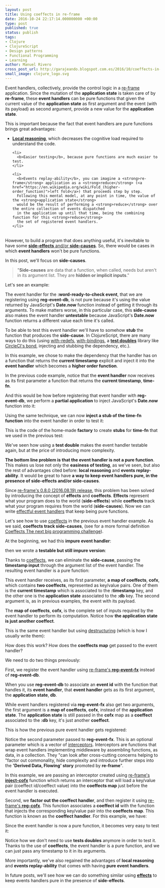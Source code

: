 ```yaml
---
layout: post
title: Using coeffects in re-frame
date: 2016-10-24 22:17:14.000000000 +00:00
type: post
published: true
status: publish
tags:
- Clojure
- ClojureScript
- Design patterns
- Functional Programming
- Learning
author: Manuel Rivero
cross_post_url: http://garajeando.blogspot.com.es/2016/10/coeffects-in-re-frame.html
small_image: clojure_logo.svg
---
```

<p>
  Event handlers, collectively, provide the control logic in a <a href="https://github.com/Day8/re-frame">re-frame</a> application. Since the mutation of the <strong>application state</strong> is taken care of by <strong>re-frame</strong>, 
these <strong>event handlers</strong> can be pure functions that given the current value of 
the <strong>application state</strong> as first argument and the event (with its payload)
as second argument, provide a new value for the <strong>application state</strong>.
</p>

<p>
  This is important because the fact that event handlers are pure functions brings great advantages:
  <ul>
    <li><a href="https://xivilization.net/~marek/blog/2015/02/06/avoiding-action-at-a-distance-is-the-fast-track-to-functional-programming/"><b>Local reasoning</b></a>, which decreases the cognitive load required to understand the code.
    </li>

    <li>
      <b>Easier testing</b>, because pure functions are much easier to test.
    </li>

    <li>
      <b>Events replay-ability</b>, you can imagine a <strong>re-frame</strong> application as a <strong>reduce</strong> (<a href="https://en.wikipedia.org/wiki/Fold_(higher-order_function)">left fold</a>) that proceeds step by step.
      Following this mental model, at any point in time, the value of the <strong>application state</strong>
      would be the result of performing a <strong>reduce</strong> over the entire collection of events dispatched 
      in the application up until that time, being the combining function for this <strong>reduce</strong> 
      the set of registered event handlers.
    </li>
  </ul>
<br>
However, to build a program that does anything useful, it's inevitable to have some <a href="http://blog.jenkster.com/2015/12/what-is-functional-programming.html"><strong>side-effects</strong> and/or <strong>side-causes</strong></a>. So, there would be cases in which <strong>event handlers</strong> won't be pure functions.
</p>

<p>
  In this post, we'll focus on <strong>side-causes</strong>.

  <blockquote>
  "<strong>Side-causes</strong> are data that a function, when called, needs but aren't in its argument list. They are <strong>hidden or implicit inputs</strong>."
  </blockquote>

Let's see an example:
</p>

<script src="https://gist.github.com/trikitrok/40e8c901e151a0c724e683a3e937c9aa.js"></script>

<p>
  The event handler for the <strong>:word-ready-to-check event</strong>, that we are registering using <strong>reg-event-db</strong>, is not pure because it's using the value returned by JavaScript's <strong>Date.now</strong> function instead of getting it through its arguments. To make matters worse, in this particular case, this <strong>side-cause</strong> also makes the event handler <strong>untestable</strong> because JavaScript's <strong>Date.now</strong> function returns a different value each time it's called.
</p>

<p>
  To be able to test this event handler we'll have to somehow <strong>stub</strong> the function that produces the <strong>side-cause</strong>. In ClojureScript, there are many ways to do this (using <a href="https://clojuredocs.org/clojure.core/with-redefs">with-redefs</a>, <a href="https://clojuredocs.org/clojure.core/with-bindings">with-bindings</a>, a <a href="http://martinfowler.com/bliki/TestDouble.html"><strong>test doubles</strong></a> library like <a href="https://github.com/circleci/bond">CircleCI's bond</a>, injecting and stubbing the dependency, etc.).
</p>

<p>
  In this example, we chose to make the dependency that the handler has on a function that returns the <strong>current timestamp</strong> explicit and inject it into the <strong>event handler</strong> which becomes a <strong>higher order function</strong>. 
</p>

<script src="https://gist.github.com/trikitrok/16010b7a4feca5961d80b2e57cbfd12c.js"></script>

<p>
  In the previous code example, notice that the <strong>event handler</strong> now receives as its first parameter a function that returns the <strong>current timestamp</strong>, <strong>time-fn</strong>.
</p>

<p>
  And this would be how before registering that event handler with <strong>reg-event-db</strong>, we perform a <strong>partial application</strong> to inject JavaScript's <strong>Date.now</strong> function into it:
</p>


<script src="https://gist.github.com/trikitrok/da335e6e6a254e13b5ab707f858890ef.js"></script>

<p>
  Using the same technique, we can now <strong>inject a stub of the time-fn function</strong> into the event handler in order to test it:
</p>

<script src="https://gist.github.com/trikitrok/ed389cefd49f8961b16da4bfc8dfc32e.js"></script>

<p>
  This is the code of the home-made <strong>factory</strong> to create <strong>stubs</strong> for <strong>time-fn</strong> that we used in the previous test:
</p>

<script src="https://gist.github.com/trikitrok/f8ae9b12ac225b87ab3c9c3c21dc5c57.js"></script>

<p>
  We've seen how using a <strong>test double</strong> makes the event handler testable again, but at the price of introducing more complexity.
</p>

<p>
  <strong>The bottom line problem is that the event handler is not a pure function</strong>. This makes us lose not only the <strong>easiness of testing</strong>, as we've seen, but also the rest of advantages cited before: <strong>local reasoning</strong> and <strong>events replay-ability</strong>. It would be great to have <strong>a way to keep event handlers pure, in the presence of side-effects and/or side-causes</strong>.
</p>

<p>
  Since <a href="https://github.com/Day8/re-frame/blob/master/CHANGES.md">re-frame's 0.8.0 (2016.08.19) release</a>, this problem has been solved by introducing the concept of <strong>effects</strong> and <strong>coeffects</strong>. <strong>Effects</strong> represent what your program does to the world (<strong>side-effects</strong>) while <strong>coeffects</strong> track what your program requires from the world (<strong>side-causes</strong>). Now we can write <a href="https://github.com/Day8/re-frame/blob/master/docs/EffectfulHandlers.md">effectful event handlers</a> that keep being pure functions.
</p>

<p>
  Let's see how to use <a href="https://github.com/Day8/re-frame/blob/master/docs/Coeffects.md">coeffects</a> in the previous event handler example. As we said, <strong>coeffects track side-causes</strong>, (see for a more formal definition <a href="http://tomasp.net/blog/2014/why-coeffects-matter/">Coeffects The next big programming challenge</a>).
</p>

<p>
  At the beginning, we had this <strong>impure event handler</strong>:
</p>

<script src="https://gist.github.com/trikitrok/40e8c901e151a0c724e683a3e937c9aa.js"></script>

<p>
  then we wrote a <strong>testable but still impure version</strong>:
</p>

<script src="https://gist.github.com/trikitrok/16010b7a4feca5961d80b2e57cbfd12c.js"></script>

<p>
  Thanks to <a href="https://github.com/Day8/re-frame/blob/master/docs/Coeffects.md">coeffects</a>, we can eliminate the  <strong>side-cause</strong>, passing the <strong>timestamp input</strong> through the argument list of the event handler. The resulting event handler is a pure function:
</p>

<script src="https://gist.github.com/trikitrok/ae7258c39d91dcaf540c1617c2c13077.js"></script>

<p>
  This event handler receives, as its first parameter, <strong>a map of coeffects</strong>, <strong>cofx</strong>, which contains <strong>two coeffects</strong>, represented as key/value pairs. One of them is the <strong>current timestamp</strong> which is associated to the <strong>:timestamp</strong> key, and the other one is the <strong>application state</strong> associated to the <strong>:db</strong> key. The second argument is, as in previous examples, the event with its payload. 
</p>

<p>
  The <strong>map of coeffects</strong>, <strong>cofx</strong>, is the complete set of inputs required by the event handler to perform its computation. Notice how <strong>the application state is just another coeffect</strong>.
</p>

<p>
  This is the same event handler but using <a href="http://garajeando.blogspot.com.es/2014/12/talk-about-clojure-destructuring.html">destructuring</a> (which is how I usually write them):
</p>

<script src="https://gist.github.com/trikitrok/153b3d36687091d6ec8d073f70a6f812.js"></script>

<p>
  How does this work? How does the <strong>coeffects map</strong> get passed to the event handler?
</p>

<p>
  We need to do two things previously:
</p>

<p>
  First, we register the event handler using <a href="https://github.com/Day8/re-frame/blob/master/docs/Coeffects.md">re-frame's <strong>reg-event-fx</strong></a> instead of <strong>reg-event-db</strong>. 
</p>

<p>
  When you use <strong>reg-event-db</strong> to associate an <strong>event id</strong> with the function that handles it, its <strong>event handler</strong>, that <strong>event handler</strong> gets as its first argument, the <strong>application state</strong>, <strong>db</strong>.
</p>

<p>
  While event handlers registered via <strong>reg-event-fx</strong> also get two arguments, the first argument is a <strong>map of coeffects</strong>, <strong>cofx</strong>, instead of the <strong>application state</strong>. The <strong>application state</strong> is still passed in the <strong>cofx</strong> map as a <strong>coeffect</strong> associated to the <strong>:db</strong> key, it's just another <strong>coeffect</strong>.

This is how the previous pure event handler gets registered:
</p>

<script src="https://gist.github.com/trikitrok/c3c14ba3ea8ef63100b8a1d0b7c955a8.js"></script>

<p>
  Notice the second parameter passed to <strong>reg-event-fx</strong>. This is an optional parameter which is a vector of <a href="https://github.com/Day8/re-frame/blob/master/docs/Interceptors.md">interceptors</a>. Interceptors are functions that wrap event handlers implementing middleware by assembling functions, as data, in a collection. They "can look after cross-cutting concerns helping to "factor out commonality, hide complexity and introduce further steps into the <strong>'Derived Data, Flowing' story</strong> promoted by <strong>re-frame</strong>".
</p>

<p>
  In this example, we are passing an interceptor created using <a href="https://github.com/Day8/re-frame/blob/master/docs/Coeffects.md">re-frame's <strong>inject-cofx</strong></a> function which returns an interceptor that will load a key/value pair (coeffect id/coeffect value) into the <strong>coeffects map</strong> just before the event handler is executed.
</p>

<p>
  Second, we <strong>factor out the <strong>coeffect handler</strong></strong>, and then register it using <a href="https://github.com/Day8/re-frame/blob/master/docs/Coeffects.md">re-frame's <strong>reg-cofx</strong></a>. This function associates a <strong>coeffect id</strong>  with the function that injects the corresponding key/value pair into the <strong>coeffects map</strong>. This function is known as the <strong>coeffect handler</strong>. For this example, we have:
</p>

<script src="https://gist.github.com/trikitrok/5ce7ace9f05552bc6609afcc475efb5f.js"></script>

<p>
  Since the event handler is now a pure function, it becomes very easy to test it:
</p>

<script src="https://gist.github.com/trikitrok/374e323a279c32274473f84aa97631ee.js"></script>

<p>
  Notice how we don't need to use <strong>tests doubles</strong> anymore in order to test it. Thanks to the use of <strong>coeffects</strong>, the event handler is a pure function, and we can just pass any timestamp to it in its arguments.
</p>

<p>
  More importantly, we've also regained the advantages of <strong>local reasoning</strong> and <strong>events replay-ability</strong> that comes with having <strong>pure event handlers</strong>.
</p>

<p>
  In future posts, we'll see how we can do something similar using <a href="https://github.com/Day8/re-frame/blob/master/docs/Effects.md"><strong>effects</strong></a> to keep events handlers pure in the presence of <strong>side-effects</strong>.
</p>